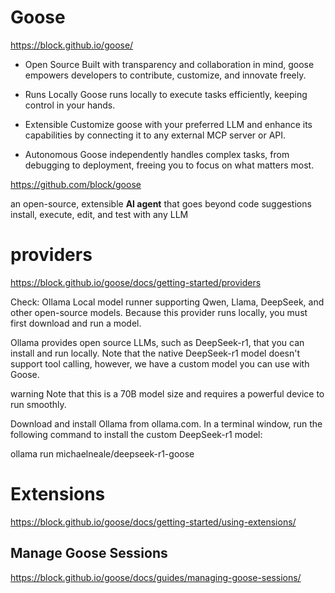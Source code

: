# Goose

https://block.github.io/goose/

- Open Source
Built with transparency and collaboration in mind, goose empowers developers to contribute, customize, and innovate freely.

- Runs Locally
Goose runs locally to execute tasks efficiently, keeping control in your hands.

- Extensible
Customize goose with your preferred LLM and enhance its capabilities by connecting it to any external MCP server or API.

- Autonomous
Goose independently handles complex tasks, from debugging to deployment, freeing you to focus on what matters most.



https://github.com/block/goose


an open-source, extensible **AI agent** that goes beyond code suggestions
install, execute, edit, and test with any LLM




# providers


https://block.github.io/goose/docs/getting-started/providers


Check:
Ollama	Local model runner supporting Qwen, Llama, DeepSeek, and other open-source models. Because this provider runs locally, you must first download and run a model.

Ollama provides open source LLMs, such as DeepSeek-r1, that you can install and run locally. Note that the native DeepSeek-r1 model doesn't support tool calling, however, we have a custom model you can use with Goose.

warning
Note that this is a 70B model size and requires a powerful device to run smoothly.

Download and install Ollama from ollama.com.
In a terminal window, run the following command to install the custom DeepSeek-r1 model:


ollama run michaelneale/deepseek-r1-goose



# Extensions

https://block.github.io/goose/docs/getting-started/using-extensions/




## Manage Goose Sessions
https://block.github.io/goose/docs/guides/managing-goose-sessions/ 
